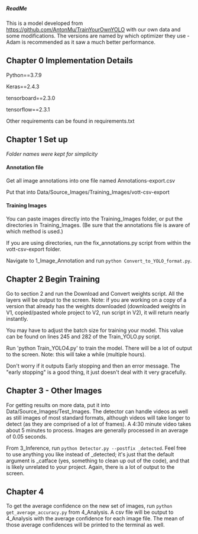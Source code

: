 ##### ReadMe

This is a model developed from https://github.com/AntonMu/TrainYourOwnYOLO with our own data and some modifications. The versions are named by which optimizer they use - Adam is recommended as it saw a much better performance.

## Chapter 0 Implementation Details

Python==3.7.9

Keras==2.4.3

tensorboard==2.3.0

tensorflow==2.3.1 

Other requirements can be found in requirements.txt

## Chapter 1 Set up 

*Folder names were kept for simplicity*

#### Annotation file

Get all image annotations into one file named Annotations-export.csv

Put that into Data/Source_Images/Training_Images/vott-csv-export

#### Training Images 

You can paste images directly into the Training_Images folder, or put the directories in Training_Images. (Be sure that the annotations file is aware of which method is used.)

If you are using directories, run the fix_annotations.py script from within the vott-csv-export folder.

Navigate to 1_Image_Annotation and run `python Convert_to_YOLO_format.py`.

## Chapter 2 Begin Training

Go to section 2 and run the Download and Convert weights script. All the layers will be output to the screen. Note: if you are working on a copy of a version that already has the weights downloaded (downloaded weights in V1, copied/pasted whole project to V2, run script in V2), it will return nearly instantly.

You may have to adjust the batch size for training your model. This value can be found on lines 245 and 282 of the Train_YOLO.py script.

Run 'python Train_YOLO4.py' to train the model. There will be a lot of output to the screen. Note: this will take a while (multiple hours).

Don't worry if it outputs Early stopping and then an error message. The "early stopping" is a good thing, it just doesn't deal with it very gracefully.

## Chapter 3 - Other Images

For getting results on more data, put it into Data/Source_Images/Test_Images. The detector can handle videos as well as still images of most standard formats, although videos will take longer to detect (as they are comprised of a lot of frames). A 4:30 minute video takes about 5 minutes to process. Images are generally processed in an average of 0.05 seconds.

From 3_Inference, run `python Detector.py --postfix _detected`. Feel free to use anything you like instead of \_detected; it's just that the default argument is \_catface (yes, something to clean up out of the code), and that is likely unrelated to your project. Again, there is a lot of output to the screen.

## Chapter 4

To get the average confidence on the new set of images, run `python get_average_accuracy.py` from 4_Analysis. A csv file will be output to 4_Analysis with the average confidence for each image file. The mean of those average confidences will be printed to the terminal as well.
